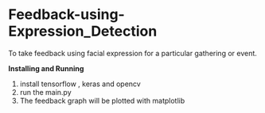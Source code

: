 # Feedback-using-Expression_Detection
To take feedback using facial expression for a particular gathering or event.

**Installing and Running**
1. install tensorflow , keras and opencv
2. run the main.py
3. The feedback graph will be plotted with matplotlib

